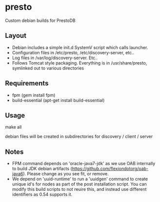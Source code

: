 presto
=====

Custom debian builds for PrestoDB

Layout
----
* Debian includes a simple init.d SystemV script which calls launcher. 
* Configuration files in /etc/presto, /etc/discovery-server, etc..
* Log files in /var/log/discovery-server. Etc..
* Follows Tomcat style packaging. Everything is in /usr/share/presto, symlinked out to various directories

Requirements
----
* fpm (gem install fpm)
* build-essential (apt-get install build-essential)

Usage
----
make all

debian files will be created in subdirectories for discovery / client / server

Notes
----
* FPM command depends on 'oracle-java7-jdk' as we use OAB internally to build JDK debian artifacts (https://github.com/flexiondotorg/oab-java6). Please change as you see fit, or remove.
* We depend on 'uuid-runtime' to run a 'uuidgen' command to create unique id's for nodes as part of the post installation script. You can modify this build scripts to not reuire this, and instead use different identifiers as 0.54 supports it.

